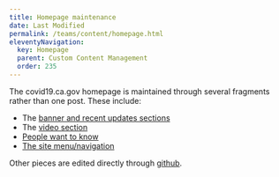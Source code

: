 ```yaml
---
title: Homepage maintenance
date: Last Modified 
permalink: /teams/content/homepage.html
eleventyNavigation:
  key: Homepage
  parent: Custom Content Management
  order: 235
---
```


The covid19.ca.gov homepage is maintained through several fragments rather than one post. These include:

* The [banner and recent updates sections](https://cagov.github.io/covid19.ca.gov-site-eng-playbook/teams/content/banner.html)
* The [video section](https://cagov.github.io/covid19.ca.gov-site-eng-playbook/teams/content/video.html)
* [People want to know](https://as-go-covid19-d-001.azurewebsites.net/wp-admin/post.php?post=5143&action=edit) 
* [The site menu/navigation](https://as-go-covid19-d-001.azurewebsites.net/wp-admin/post.php?post=7484&action=edit)

Other pieces are edited directly through [github](https://github.com/cagov/covid19/tree/master/pages/manual-content/homepages).
